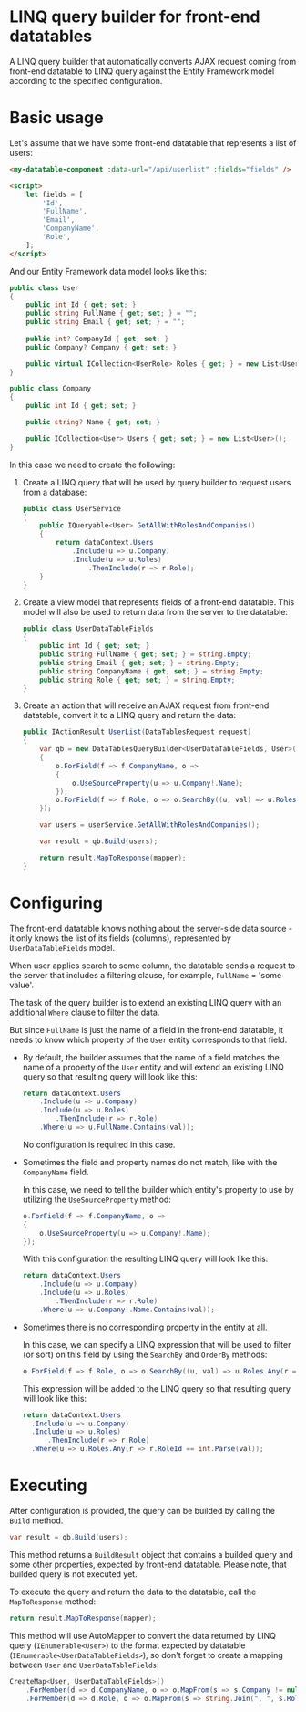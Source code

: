 # LINQ query builder for front-end datatables

 A LINQ query builder that automatically converts AJAX request coming from front-end datatable to LINQ query against the Entity Framework model according to the specified configuration.

# Basic usage

Let's assume that we have some front-end datatable that represents a list of users:

```html
<my-datatable-component :data-url="/api/userlist" :fields="fields" />

<script>
    let fields = [
        'Id',
        'FullName',
        'Email',
        'CompanyName',
        'Role',
    ];
</script>
```

And our Entity Framework data model looks like this:

```c#
public class User
{
    public int Id { get; set; }
    public string FullName { get; set; } = "";
    public string Email { get; set; } = "";
    
    public int? CompanyId { get; set; }
    public Company? Company { get; set; }

    public virtual ICollection<UserRole> Roles { get; } = new List<UserRole>();
}

public class Company
{
    public int Id { get; set; }

    public string? Name { get; set; }

    public ICollection<User> Users { get; set; } = new List<User>();
}
```

In this case we need to create the following:

1. Create a LINQ query that will be used by query builder to request users from a database:

    ```c#
    public class UserService
    {
        public IQueryable<User> GetAllWithRolesAndCompanies()
        {
            return dataContext.Users
                .Include(u => u.Company)
                .Include(u => u.Roles)
                    .ThenInclude(r => r.Role);
        }   
    }
    ```

2. Create a view model that represents fields of a front-end datatable. This model will also be used to return data from the server to the datatable:

    ```c#
    public class UserDataTableFields
    {
        public int Id { get; set; }        
        public string FullName { get; set; } = string.Empty;
        public string Email { get; set; } = string.Empty;
        public string CompanyName { get; set; } = string.Empty;
        public string Role { get; set; } = string.Empty;
    }
    ```

3. Create an action that will receive an AJAX request from front-end datatable, convert it to a LINQ query and return the data:

    ```c#
    public IActionResult UserList(DataTablesRequest request)
    {
        var qb = new DataTablesQueryBuilder<UserDataTableFields, User>(request, o =>
        {
            o.ForField(f => f.CompanyName, o =>
            {
                o.UseSourceProperty(u => u.Company!.Name);
            });
            o.ForField(f => f.Role, o => o.SearchBy((u, val) => u.Roles.Any(r => r.RoleId == int.Parse(val))));
        });

        var users = userService.GetAllWithRolesAndCompanies();

        var result = qb.Build(users);

        return result.MapToResponse(mapper);
    }
    ```

# Configuring

The front-end datatable knows nothing about the server-side data source - it only knows the list of its fields (columns), represented by ``UserDataTableFields`` model.

When user applies search to some column, the datatable sends a request to the server that includes a filtering clause, for example, ``FullName`` = 'some value'.

The task of the query builder is to extend an existing LINQ query with an additional ``Where`` clause to filter the data.

But since ``FullName`` is just the name of a field in the front-end datatable, it needs to know which property of the ``User`` entity corresponds to that field.

- By default, the builder assumes that the name of a field matches the name of a property of the ``User`` entity and will extend an existing LINQ query so that resulting query will look like this:

  ```c#
  return dataContext.Users
      .Include(u => u.Company)
      .Include(u => u.Roles)
          .ThenInclude(r => r.Role)
      .Where(u => u.FullName.Contains(val));
  ```

  No configuration is required in this case.

- Sometimes the field and property names do not match, like with the ``CompanyName`` field.

  In this case, we need to tell the builder which entity's property to use by utilizing the ``UseSourceProperty`` method:

  ```c#
  o.ForField(f => f.CompanyName, o =>
  {
      o.UseSourceProperty(u => u.Company!.Name);
  });
  ```

  With this configuration the resulting LINQ query will look like this:

  ```c#
  return dataContext.Users
      .Include(u => u.Company)
      .Include(u => u.Roles)
          .ThenInclude(r => r.Role)
      .Where(u => u.Company!.Name.Contains(val));
  ```

- Sometimes there is no corresponding property in the entity at all.

  In this case, we can specify a LINQ expression that will be used to filter (or sort) on this field by using the ``SearchBy`` and ``OrderBy`` methods:

  ```c#
  o.ForField(f => f.Role, o => o.SearchBy((u, val) => u.Roles.Any(r => r.RoleId == int.Parse(val))));
  ```

  This expression will be added to the LINQ query so that resulting query will look like this:
  
    ```c#
  return dataContext.Users
      .Include(u => u.Company)
      .Include(u => u.Roles)
          .ThenInclude(r => r.Role)
      .Where(u => u.Roles.Any(r => r.RoleId == int.Parse(val));
  ```

# Executing

After configuration is provided, the query can be builded by calling the ``Build`` method. 

```c#
var result = qb.Build(users);
```

This method returns a ``BuildResult`` object that contains a builded query and some other properties, expected by front-end datatable. Please note, that builded query is not executed yet.

To execute the query and return the data to the datatable, call the ``MapToResponse`` method:

```c#
return result.MapToResponse(mapper);
```

This method will use AutoMapper to convert the data returned by LINQ query (``IEnumerable<User>``) to the format expected by datatable (``IEnumerable<UserDataTableFields>``), so don't forget to create a mapping between ``User`` and ``UserDataTableFields``:

```c#
CreateMap<User, UserDataTableFields>()
    .ForMember(d => d.CompanyName, o => o.MapFrom(s => s.Company != null ? s.Company.Name : string.Empty))
    .ForMember(d => d.Role, o => o.MapFrom(s => string.Join(", ", s.Roles.Select(r => r.Role.Name))));
```
